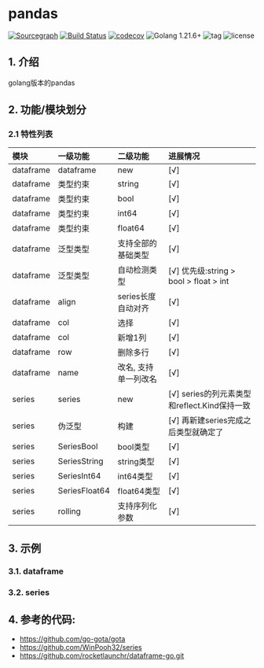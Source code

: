 pandas
===
[![Sourcegraph](https://sourcegraph.com/github.com/quant1x/pandas/-/badge.svg)](https://sourcegraph.com/github.com/quant1x/pandas?badge)
[![Build Status](https://api.travis-ci.com/repos/quant1x/pandas.png)](https://travis-ci.com/quant1x/pandas)
[![codecov](https://codecov.io/gh/quant1x/pandas/branch/master/graph/badge.svg)](https://codecov.io/gh/quant1x/pandas)
![Golang 1.21.6+](https://img.shields.io/badge/Golang-1.21+-orange.svg?style=flat)
![tag](https://img.shields.io/github/tag/quant1x/pandas.svg?style=flat)
![license](https://img.shields.io/github/license/quant1x/pandas.svg)

## 1. 介绍
golang版本的pandas

## 2. 功能/模块划分

### 2.1 特性列表
| 模块        | 一级功能          | 二级功能         | 进展情况                                |
|:----------|:--------------|:-------------|:------------------------------------|
| dataframe | dataframe     | new          | [√]                                 |
| dataframe | 类型约束          | string       | [√]                                 |
| dataframe | 类型约束          | bool         | [√]                                 |
| dataframe | 类型约束          | int64        | [√]                                 |
| dataframe | 类型约束          | float64      | [√]                                 |
| dataframe | 泛型类型          | 支持全部的基础类型    | [√]                                 |
| dataframe | 泛型类型          | 自动检测类型       | [√] 优先级:string > bool > float > int |
| dataframe | align         | series长度自动对齐 | [√]                                 |
| dataframe | col           | 选择           | [√]                                 |
| dataframe | col           | 新增1列         | [√]                                 |
| dataframe | row           | 删除多行         | [√]                                 |
| dataframe | name          | 改名, 支持单一列改名  | [√]                                 |
| series    | series        | new          | [√] series的列元素类型和reflect.Kind保持一致   |
| series    | 伪泛型           | 构建           | [√] 再新建series完成之后类型就确定了             |
| series    | SeriesBool    | bool类型       | [√]                                 |
| series    | SeriesString  | string类型     | [√]                                 |
| series    | SeriesInt64   | int64类型      | [√]                                 |
| series    | SeriesFloat64 | float64类型    | [√]                                 |
|series | rolling       | 支持序列化参数      | [√]                                 |



## 3. 示例

### 3.1. dataframe
### 3.2. series

## 4. 参考的代码:
- https://github.com/go-gota/gota
- https://github.com/WinPooh32/series
- https://github.com/rocketlaunchr/dataframe-go.git
